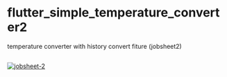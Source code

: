 # flutter_simple_temperature_converter2

temperature converter 
with history convert fiture
(jobsheet2)

## 
<a href="https://imgbb.com/"><img src="https://i.ibb.co/mJ7GfMQ/jobsheet-2.png" alt="jobsheet-2" border="0"></a>


